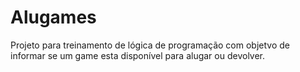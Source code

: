 # Alugames
Projeto para treinamento de lógica de programação com objetvo de informar se um game esta disponível para alugar ou devolver.
